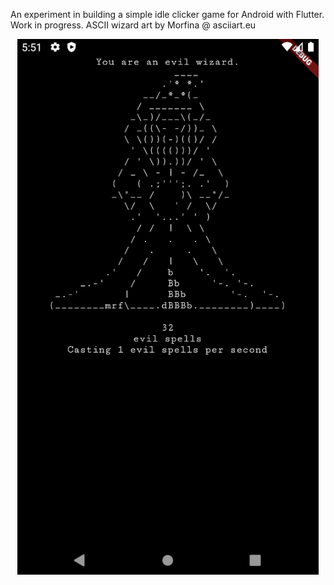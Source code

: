 An experiment in building a simple idle clicker game for Android with Flutter. Work in progress.
ASCII wizard art by Morfina @ asciiart.eu

<p align="center">
    <img src="https://github.com/milorodrigues/evil_wizard_idle_game/blob/main/images/readme_image_202303081752.png?raw=true" alt="Screenshot of the app's current state" />
</p>
